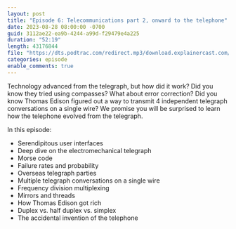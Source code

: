 ```yaml
---
layout: post
title: "Episode 6: Telecommunications part 2, onward to the telephone"
date: 2023-08-28 08:00:00 -0700
guid: 3112ae22-ea9b-4244-a99d-f29479e4a225
duration: "52:19"
length: 43176844
file: "https://dts.podtrac.com/redirect.mp3/download.explainercast.com/explainercast-006.mp3"
categories: episode
enable_comments: true
---
```


Technology advanced from the telegraph, but how did it work? Did you know they tried using
compasses? What about error correction? Did you know Thomas Edison figured out a way to transmit
4 independent telegraph conversations on a single wire? We promise you will be surprised to
learn how the telephone evolved from the telegraph.

In this episode:

* Serendipitous user interfaces 
* Deep dive on the electromechanical telegraph
* Morse code
* Failure rates and probability
* Overseas telegraph parties
* Multiple telegraph conversations on a single wire
* Frequency division multiplexing
* Mirrors and threads
* How Thomas Edison got rich
* Duplex vs. half duplex vs. simplex
* The accidental invention of the telephone
